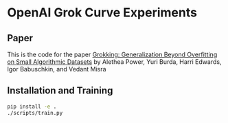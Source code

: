 # OpenAI Grok Curve Experiments

## Paper

This is the code for the paper [Grokking: Generalization Beyond Overfitting on Small Algorithmic Datasets](https://arxiv.org/abs/2201.02177) by Alethea Power, Yuri Burda, Harri Edwards, Igor Babuschkin, and Vedant Misra

## Installation and Training

```bash
pip install -e .
./scripts/train.py
```
